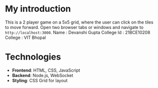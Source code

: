 # My introduction
This is a 2 player game on a 5x5 grid, where the user can click on the tiles to move forward. 
Open two browser tabs or windows and navigate to `http://localhost:3000`.
Name : Devanshi Gupta
College Id : 21BCE10208
College : VIT Bhopal

# Technologies
- **Frontend**: HTML, CSS, JavaScript
- **Backend**: Node.js, WebSocket
- **Styling**: CSS Grid for layout


